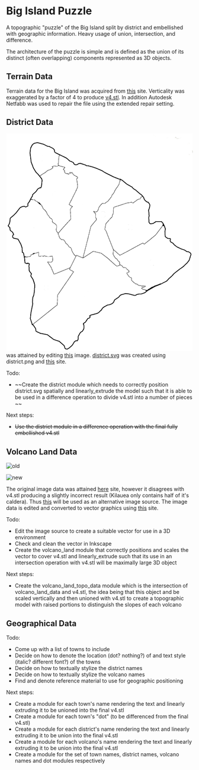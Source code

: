 # Big Island Puzzle

A topographic "puzzle" of the Big Island split by district and embellished with geographic information.
Heavy usage of union, intersection, and difference.

The architecture of the puzzle is simple and is defined as the union of its distinct (often overlapping) components represented as 3D objects.

## Terrain Data

Terrain data for the Big Island was acquired from [this](https://jthatch.com/Terrain2STL/) site.
Verticality was exaggerated by a factor of 4 to produce [v4.stl](STL/v4.stl).
In addition Autodesk Netfabb was used to repair the file using the extended repair setting.

## District Data

![district.png](img/district.png) was attained by editing [this](https://upload.wikimedia.org/wikipedia/commons/thumb/0/07/HawaiiIslandDistricts-numbered.svg/1280px-HawaiiIslandDistricts-numbered.svg.png?1618303638911) image.
[district.svg](SVG/district.svg) was created using district.png and [this](https://picsvg.com) site.

Todo:

- ~~Create the district module which needs to correctly position district.svg spatially and linearly\_extrude the model such that it is able to be used in a difference operation to divide v4.stl into a number of pieces ~~

Next steps:

- ~~Use the district module in a difference operation with the final fully embellished v4.stl~~

## Volcano Land Data

![old](https://www.lovebigisland.com/wp-content/uploads/200px-Location_Hawaii_Volcanoes.svg_.png)

![new](https://www.hawaii-guide.com/images/body_images/Hawaii_Big_Island_Volcanoes_by_Land_Area_Map.jpg)

The original image data was attained  [here](https://www.lovebigisland.com/wp-content/uploads/200px-Location_Hawaii_Volcanoes.svg_.png) site, however it disagrees with v4.stl producing a slightly incorrect result (Kilauea only contains half of it's caldera).
Thus [this](https://www.hawaii-guide.com/images/body_images/Hawaii_Big_Island_Volcanoes_by_Land_Area_Map.jpg) will be used as an alternative image source.
The image data is edited and converted to vector graphics using [this](https://picsvg.com) site.

Todo:

- Edit the image source to create a suitable vector for use in a 3D environment
- Check and clean the vector in Inkscape
- Create the volcano\_land module that correctly positions and scales the vector to cover v4.stl and linearly\_extrude such that its use in an intersection operation with v4.stl will be maximally large 3D object

Next steps:

- Create the volcano\_land\_topo\_data module which is the intersection of volcano\_land\_data and v4.stl, the idea being that this object and be scaled vertically and then unioned with v4.stl to create a topographic model with raised portions to distinguish the slopes of each volcano

## Geographical Data

Todo:

- Come up with a list of towns to include
- Decide on how to denote the location (dot? nothing?) of and text style (italic? different font?) of the towns
- Decide on how to textually stylize the district names
- Decide on how to textually stylize the volcano names
- Find and denote reference material to use for geographic positioning

Next steps:

- Create a module for each town's name rendering the text and linearly extruding it to be unioned into the final v4.stl
- Create a module for each town's "dot" (to be differenced from the final v4.stl)
- Create a module for each district's name rendering the text and linearly extruding it to be union into the final v4.stl
- Create a module for each volcano's name rendering the text and linearly extruding it to be union into the final v4.stl
- Create a module for the set of town names, district names, volcano names and dot modules respectively
